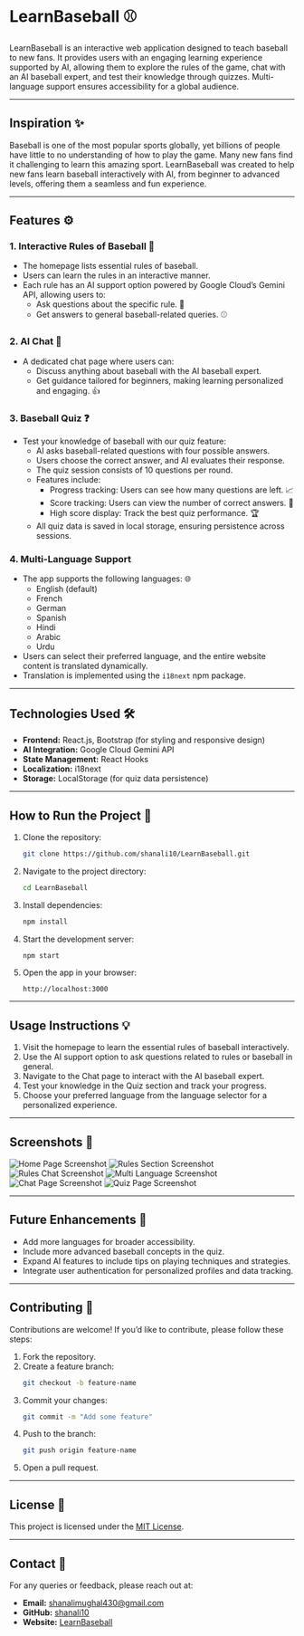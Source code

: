 # LearnBaseball ⚾

LearnBaseball is an interactive web application designed to teach baseball to new fans. It provides users with an engaging learning experience supported by AI, allowing them to explore the rules of the game, chat with an AI baseball expert, and test their knowledge through quizzes. Multi-language support ensures accessibility for a global audience.

---

## **Inspiration** ✨

Baseball is one of the most popular sports globally, yet billions of people have little to no understanding of how to play the game. Many new fans find it challenging to learn this amazing sport. LearnBaseball was created to help new fans learn baseball interactively with AI, from beginner to advanced levels, offering them a seamless and fun experience.

---

## **Features** ⚙️

### **1. Interactive Rules of Baseball** 📖
- The homepage lists essential rules of baseball.
- Users can learn the rules in an interactive manner.
- Each rule has an AI support option powered by Google Cloud’s Gemini API, allowing users to:
  - Ask questions about the specific rule. 🤔
  - Get answers to general baseball-related queries. ⚾

### **2. AI Chat** 💬
- A dedicated chat page where users can:
  - Discuss anything about baseball with the AI baseball expert.
  - Get guidance tailored for beginners, making learning personalized and engaging. 👍

### **3. Baseball Quiz** ❓
- Test your knowledge of baseball with our quiz feature:
  - AI asks baseball-related questions with four possible answers.
  - Users choose the correct answer, and AI evaluates their response.
  - The quiz session consists of 10 questions per round.
  - Features include:
    - Progress tracking: Users can see how many questions are left. 📈
    - Score tracking: Users can view the number of correct answers. 💯
    - High score display: Track the best quiz performance. 🏆
  - All quiz data is saved in local storage, ensuring persistence across sessions.

### **4. Multi-Language Support**
- The app supports the following languages: 🌐
  - English (default)
  - French
  - German
  - Spanish
  - Hindi
  - Arabic
  - Urdu
- Users can select their preferred language, and the entire website content is translated dynamically.
- Translation is implemented using the `i18next` npm package.

---

## **Technologies Used** 🛠️

- **Frontend:** React.js, Bootstrap (for styling and responsive design)
- **AI Integration:** Google Cloud Gemini API
- **State Management:** React Hooks
- **Localization:** i18next
- **Storage:** LocalStorage (for quiz data persistence)

---

## **How to Run the Project** 🚀

1. Clone the repository:
   ```bash
   git clone https://github.com/shanali10/LearnBaseball.git
   ```
2. Navigate to the project directory:
   ```bash
   cd LearnBaseball
   ```
3. Install dependencies:
   ```bash
   npm install
   ```
4. Start the development server:
   ```bash
   npm start
   ```
5. Open the app in your browser:
   ```
   http://localhost:3000
   ```

---

## **Usage Instructions** 💡

1. Visit the homepage to learn the essential rules of baseball interactively.
2. Use the AI support option to ask questions related to rules or baseball in general.
3. Navigate to the Chat page to interact with the AI baseball expert.
4. Test your knowledge in the Quiz section and track your progress.
5. Choose your preferred language from the language selector for a personalized experience.

---

## **Screenshots** 📸

![Home Page Screenshot](./src/Screenshots/home_screenshot.png)
![Rules Section Screenshot](./src/Screenshots/rules_screenshot.png)
![Rules Chat Screenshot](./src/Screenshots/rules_chat_screenshot.png)
![Multi Language Screenshot](./src/Screenshots/multi_language_screenshot.png)
![Chat Page Screenshot](./src/Screenshots/chat_screenshot.png)
![Quiz Page Screenshot](./src/Screenshots/quiz_screenshot.png)

---

## **Future Enhancements** 🔮

- Add more languages for broader accessibility.
- Include more advanced baseball concepts in the quiz.
- Expand AI features to include tips on playing techniques and strategies.
- Integrate user authentication for personalized profiles and data tracking.

---

## **Contributing** 🙌

Contributions are welcome! If you’d like to contribute, please follow these steps:

1. Fork the repository.
2. Create a feature branch:
   ```bash
   git checkout -b feature-name
   ```
3. Commit your changes:
   ```bash
   git commit -m "Add some feature"
   ```
4. Push to the branch:
   ```bash
   git push origin feature-name
   ```
5. Open a pull request.

---

## **License** 📜

This project is licensed under the [MIT License](LICENSE).

---

## **Contact** 📧

For any queries or feedback, please reach out at:
- **Email:** shanalimughal430@gmail.com
- **GitHub:** [shanali10](https://github.com/shanali10)
- **Website:** [LearnBaseball](https://learnbaseball.firebaseapp.com)
